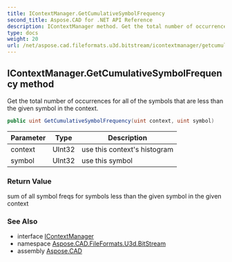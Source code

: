 ```yaml
---
title: IContextManager.GetCumulativeSymbolFrequency
second_title: Aspose.CAD for .NET API Reference
description: IContextManager method. Get the total number of occurrences for all of the symbols that are less than the given symbol in the context
type: docs
weight: 20
url: /net/aspose.cad.fileformats.u3d.bitstream/icontextmanager/getcumulativesymbolfrequency/
---
```

## IContextManager.GetCumulativeSymbolFrequency method

Get the total number of occurrences for all of the symbols that are less than the given symbol in the context.

```csharp
public uint GetCumulativeSymbolFrequency(uint context, uint symbol)
```

| Parameter | Type | Description |
| --- | --- | --- |
| context | UInt32 | use this context's histogram |
| symbol | UInt32 | use this symbol |

### Return Value

sum of all symbol freqs for symbols less than the given symbol in the given context

### See Also

* interface [IContextManager](../)
* namespace [Aspose.CAD.FileFormats.U3d.BitStream](../../icontextmanager/)
* assembly [Aspose.CAD](../../../)


